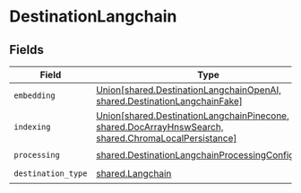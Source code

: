 # DestinationLangchain


## Fields

| Field                                                                                                                                                       | Type                                                                                                                                                        | Required                                                                                                                                                    | Description                                                                                                                                                 |
| ----------------------------------------------------------------------------------------------------------------------------------------------------------- | ----------------------------------------------------------------------------------------------------------------------------------------------------------- | ----------------------------------------------------------------------------------------------------------------------------------------------------------- | ----------------------------------------------------------------------------------------------------------------------------------------------------------- |
| `embedding`                                                                                                                                                 | [Union[shared.DestinationLangchainOpenAI, shared.DestinationLangchainFake]](../../models/shared/destinationlangchainembedding.md)                           | :heavy_check_mark:                                                                                                                                          | Embedding configuration                                                                                                                                     |
| `indexing`                                                                                                                                                  | [Union[shared.DestinationLangchainPinecone, shared.DocArrayHnswSearch, shared.ChromaLocalPersistance]](../../models/shared/destinationlangchainindexing.md) | :heavy_check_mark:                                                                                                                                          | Indexing configuration                                                                                                                                      |
| `processing`                                                                                                                                                | [shared.DestinationLangchainProcessingConfigModel](../../models/shared/destinationlangchainprocessingconfigmodel.md)                                        | :heavy_check_mark:                                                                                                                                          | N/A                                                                                                                                                         |
| `destination_type`                                                                                                                                          | [shared.Langchain](../../models/shared/langchain.md)                                                                                                        | :heavy_check_mark:                                                                                                                                          | N/A                                                                                                                                                         |